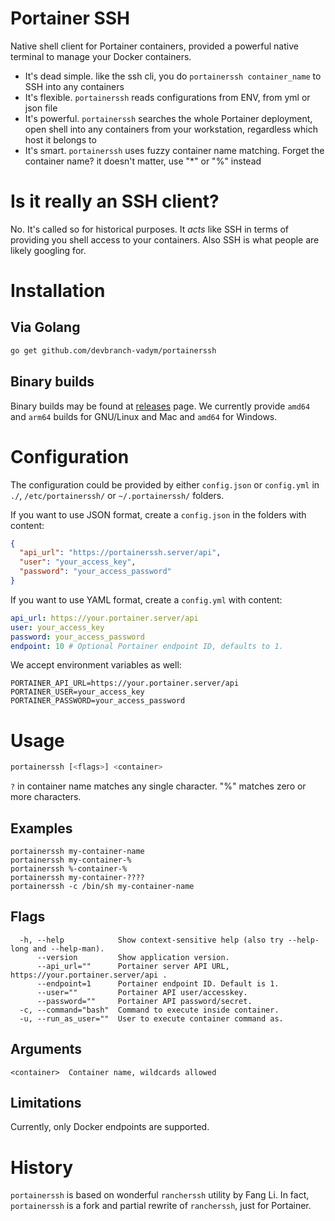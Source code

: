 # Portainer SSH

Native shell client for Portainer containers, provided a powerful native terminal to manage your Docker containers.

* It's dead simple. like the ssh cli, you do `portainerssh container_name` to SSH into any containers
* It's flexible. `portainerssh` reads configurations from ENV, from yml or json file
* It's powerful. `portainerssh` searches the whole Portainer deployment, open shell into any containers from your
  workstation, regardless which host it belongs to
* It's smart. `portainerssh` uses fuzzy container name matching. Forget the container name? it doesn't matter, use "*"
  or "%" instead

# Is it really an SSH client?
No. It's called so for historical purposes. It _acts_ like SSH in terms of providing you shell access to your
containers. Also SSH is what people are likely googling for.


# Installation

## Via Golang

```bash
go get github.com/devbranch-vadym/portainerssh
````

## Binary builds

Binary builds may be found at [releases](https://github.com/devbranch-vadym/portainerssh/releases)
page. We currently provide `amd64` and `arm64` builds for GNU/Linux and Mac and `amd64` for Windows.

# Configuration

The configuration could be provided by either `config.json` or `config.yml` in `./`, `/etc/portainerssh/` or `~/.portainerssh/` folders.

If you want to use JSON format, create a `config.json` in the folders with content:

```json
{
  "api_url": "https://portainerssh.server/api",
  "user": "your_access_key",
  "password": "your_access_password"
}
```

If you want to use YAML format, create a `config.yml` with content:

```yml
api_url: https://your.portainer.server/api
user: your_access_key
password: your_access_password
endpoint: 10 # Optional Portainer endpoint ID, defaults to 1.
```

We accept environment variables as well:

```shell
PORTAINER_API_URL=https://your.portainer.server/api
PORTAINER_USER=your_access_key
PORTAINER_PASSWORD=your_access_password
```

# Usage

```bash
portainerssh [<flags>] <container>
````

`?` in container name matches any single character. "%" matches zero or more characters.

## Examples

```
portainerssh my-container-name
portainerssh my-container-%
portainerssh %-container-%
portainerssh my-container-????
portainerssh -c /bin/sh my-container-name
```

## Flags

```
  -h, --help            Show context-sensitive help (also try --help-long and --help-man).
      --version         Show application version.
      --api_url=""      Portainer server API URL, https://your.portainer.server/api .
      --endpoint=1      Portainer endpoint ID. Default is 1.
      --user=""         Portainer API user/accesskey.
      --password=""     Portainer API password/secret.
  -c, --command="bash"  Command to execute inside container.
  -u, --run_as_user=""  User to execute container command as.
```

## Arguments

```
<container>  Container name, wildcards allowed
```

## Limitations
Currently, only Docker endpoints are supported.

# History
`portainerssh` is based on wonderful `rancherssh` utility by Fang Li. In fact, `portainerssh` is a fork and partial
rewrite of `rancherssh`, just for Portainer.
